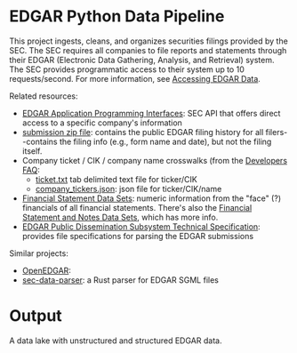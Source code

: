 # EDGAR Python Data Pipeline

This project ingests, cleans, and organizes securities filings provided by the SEC. The SEC requires all companies to file reports and statements through their EDGAR (Electronic Data Gathering, Analysis, and Retrieval) system. The SEC provides programmatic access to their system up to 10 requests/second. For more information, see [Accessing EDGAR Data](https://www.sec.gov/os/accessing-edgar-data).

Related resources:

* [EDGAR Application Programming Interfaces](https://www.sec.gov/edgar/sec-api-documentation): SEC API that offers direct access to a specific company's information
* [submission zip file](https://www.sec.gov/Archives/edgar/daily-index/bulkdata/submissions.zip): contains the public EDGAR filing history for all filers--contains the filing info (e.g., form name and date), but not the filing itself.
* Company ticket / CIK / company name crosswalks (from the [Developers FAQ](https://www.sec.gov/os/webmaster-faq#developers): 
    - [ticket.txt](https://www.sec.gov/include/ticker.txt) tab delimited text file for ticker/CIK
    - [company_tickers.json](https://www.sec.gov/files/company_tickers.json): json file for ticker/CIK/name 
* [Financial Statement Data Sets](https://www.sec.gov/dera/data/financial-statement-data-sets.html): numeric information from the "face" (?) financials of all financial statements. There's also the [Financial Statement and Notes Data Sets](https://www.sec.gov/dera/data/financial-statement-and-notes-data-set.html), which has more info.
* [EDGAR Public Dissemination Subsystem Technical Specification](https://www.sec.gov/info/edgar/specifications/pds_dissemination_spec.pdf): provides file specifications for parsing the EDGAR submissions

Similar projects:

* [OpenEDGAR](https://github.com/LexPredict/openedgar): 
* [sec-data-parser](https://github.com/paulgb/sec-data-parser): a Rust parser for EDGAR SGML files

# Output

A data lake with unstructured and structured EDGAR data. 